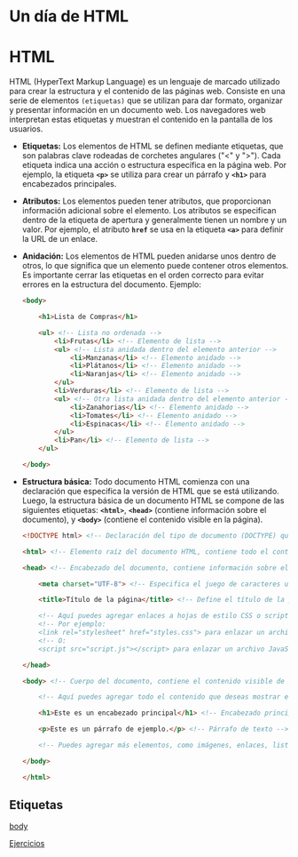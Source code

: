 # Un día de HTML

# HTML

HTML (HyperText Markup Language) es un lenguaje de marcado utilizado para crear la estructura y el contenido de las páginas web. Consiste en una serie de elementos `(etiquetas)` que se utilizan para dar formato, organizar y presentar información en un documento web. Los navegadores web interpretan estas etiquetas y muestran el contenido en la pantalla de los usuarios.

- **Etiquetas:** Los elementos de HTML se definen mediante etiquetas, que son palabras clave rodeadas de corchetes angulares ("<" y ">"). Cada etiqueta indica una acción o estructura específica en la página web. Por ejemplo, la etiqueta **`<p>`** se utiliza para crear un párrafo y **`<h1>`** para encabezados principales.

- **Atributos:** Los elementos pueden tener atributos, que proporcionan información adicional sobre el elemento. Los atributos se especifican dentro de la etiqueta de apertura y generalmente tienen un nombre y un valor. Por ejemplo, el atributo **`href`** se usa en la etiqueta **`<a>`** para definir la URL de un enlace.

- **Anidación:** Los elementos de HTML pueden anidarse unos dentro de otros, lo que significa que un elemento puede contener otros elementos. Es importante cerrar las etiquetas en el orden correcto para evitar errores en la estructura del documento. Ejemplo:
    
    ```html
    <body>
    
        <h1>Lista de Compras</h1>
    
        <ul> <!-- Lista no ordenada -->
            <li>Frutas</li> <!-- Elemento de lista -->
            <ul> <!-- Lista anidada dentro del elemento anterior -->
                <li>Manzanas</li> <!-- Elemento anidado -->
                <li>Plátanos</li> <!-- Elemento anidado -->
                <li>Naranjas</li> <!-- Elemento anidado -->
            </ul>
            <li>Verduras</li> <!-- Elemento de lista -->
            <ul> <!-- Otra lista anidada dentro del elemento anterior -->
                <li>Zanahorias</li> <!-- Elemento anidado -->
                <li>Tomates</li> <!-- Elemento anidado -->
                <li>Espinacas</li> <!-- Elemento anidado -->
            </ul>
            <li>Pan</li> <!-- Elemento de lista -->
        </ul>
    
    </body>
    ```
    

- **Estructura básica:** Todo documento HTML comienza con una declaración que especifica la versión de HTML que se está utilizando. Luego, la estructura básica de un documento HTML se compone de las siguientes etiquetas: **`<html>`**, **`<head>`** (contiene información sobre el documento), y **`<body>`** (contiene el contenido visible en la página).
    
    
    ```html
    <!DOCTYPE html> <!-- Declaración del tipo de documento (DOCTYPE) que indica que estamos utilizando HTML5 -->
    
    <html> <!-- Elemento raíz del documento HTML, contiene todo el contenido visible en la página -->
    
    <head> <!-- Encabezado del documento, contiene información sobre el documento, como metadatos y enlaces a recursos externos -->
    
        <meta charset="UTF-8"> <!-- Especifica el juego de caracteres utilizado en el documento (UTF-8 es ampliamente recomendado) -->
    
        <title>Título de la página</title> <!-- Define el título de la página, que se muestra en la pestaña del navegador -->
    
        <!-- Aquí puedes agregar enlaces a hojas de estilo CSS o scripts JavaScript externos -->
        <!-- Por ejemplo:
        <link rel="stylesheet" href="styles.css"> para enlazar un archivo CSS externo -->
        <!-- O:
        <script src="script.js"></script> para enlazar un archivo JavaScript externo -->
    
    </head>
    
    <body> <!-- Cuerpo del documento, contiene el contenido visible de la página -->
    
        <!-- Aquí puedes agregar todo el contenido que deseas mostrar en la página -->
    
        <h1>Este es un encabezado principal</h1> <!-- Encabezado principal, el más importante en la página -->
    
        <p>Este es un párrafo de ejemplo.</p> <!-- Párrafo de texto -->
    
        <!-- Puedes agregar más elementos, como imágenes, enlaces, listas, etc. -->
    
    </body>
    
    </html>
    ```
    

## Etiquetas

[body](body.md)

[Ejercicios](Ejercicios.md)